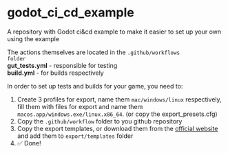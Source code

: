 # godot_ci_cd_example
A repository with Godot ci&amp;cd example to make it easier to set up your own using the example

The actions themselves are located in the <code>.github/workflows folder</code>
<br/>
**gut_tests.yml** - responsible for testing
<br/>
**build.yml** - for builds respectively

In order to set up tests and builds for your game, you need to:
1. Create 3 profiles for export, name them <code>mac/windows/linux</code> respectively, fill them with files for export and name them <code>macos.app/windows.exe/linux.x86_64</code>. (or copy the export_presets.cfg)
2. Copy the <code>.github/workflow</code> folder to you github repository
3. Copy the export templates, or download them from the [official website](https://godotengine.org/download/) and add them to <code>export/templates</code> folder
4. ✅ Done!
